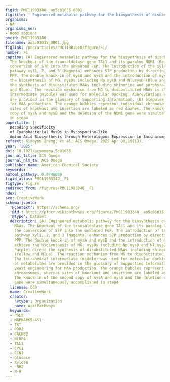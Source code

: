 ```yaml
---
figid: PMC11983340__ao5c01035_0001
figtitle: ' Engineered metabolic pathway for the biosynthesis of disubstituted MAAs'
organisms:
- NA
organisms_ner:
- Homo sapiens
pmcid: PMC11983340
filename: ao5c01035_0001.jpg
figlink: /pmc/articles/PMC11983340/figure/F1/
number: F1
caption: (A) Engineered metabolic pathway for the biosynthesis of disubstituted MAAs.
  The knockout of the transaldolase gene TAL1 and its paralog NQM1 (Red) limits the
  conversion of S7P into the unwanted F6P. The introduction of the xylose-utilizing
  pathway xyl1, 2, and 3 (Magenta) enhances S7P production by directing xylose into
  PPP. The double knock-in of mysA and mysB and the introduction of mysC (Green) achieve
  the biosynthesis of MG. mysDs including Np.mysD and Nl.mysD (Blue and Purple) direct
  the synthesis of disubstituted MAAs including shinorine and porphyra-334 (Yellow
  and Blue). The reaction mechanism from MG to disubstituted MAAs is shown. The tetrahedral
  intermediate (middle) was used for molecular docking. Abbreviations of metabolites
  are provided in the glossary of Supporting Information. (B) Stepwise yeast engineering
  for MAA production. The orange bubbles represent individual chromosomes, whereas
  sites of knockout and insertion are labeled as red dashes. The knock-in of the second
  copy of mysA and mysB and the deletion of the NQM1 gene were simultaneously accomplished
  in step4
papertitle: |-
  Decoding Specificity
  of Cyanobacterial MysDs in Mycosporine-like
  Amino Acid Biosynthesis through Heterologous Expression in Saccharomyces cerevisiae
reftext: Xiaoyou Zheng, et al. ACS Omega. 2025 Apr 08;10(13).
year: '2025'
doi: 10.1021/acsomega.5c01035
journal_title: ACS Omega
journal_nlm_ta: ACS Omega
publisher_name: American Chemical Society
keywords: ''
automl_pathway: 0.8748089
figid_alias: PMC11983340__F1
figtype: Figure
redirect_from: /figures/PMC11983340__F1
ndex: ''
seo: CreativeWork
schema-jsonld:
  '@context': https://schema.org/
  '@id': https://pfocr.wikipathways.org/figures/PMC11983340__ao5c01035_0001.html
  '@type': Dataset
  description: (A) Engineered metabolic pathway for the biosynthesis of disubstituted
    MAAs. The knockout of the transaldolase gene TAL1 and its paralog NQM1 (Red) limits
    the conversion of S7P into the unwanted F6P. The introduction of the xylose-utilizing
    pathway xyl1, 2, and 3 (Magenta) enhances S7P production by directing xylose into
    PPP. The double knock-in of mysA and mysB and the introduction of mysC (Green)
    achieve the biosynthesis of MG. mysDs including Np.mysD and Nl.mysD (Blue and
    Purple) direct the synthesis of disubstituted MAAs including shinorine and porphyra-334
    (Yellow and Blue). The reaction mechanism from MG to disubstituted MAAs is shown.
    The tetrahedral intermediate (middle) was used for molecular docking. Abbreviations
    of metabolites are provided in the glossary of Supporting Information. (B) Stepwise
    yeast engineering for MAA production. The orange bubbles represent individual
    chromosomes, whereas sites of knockout and insertion are labeled as red dashes.
    The knock-in of the second copy of mysA and mysB and the deletion of the NQM1
    gene were simultaneously accomplished in step4
  license: CC0
  name: CreativeWork
  creator:
    '@type': Organization
    name: WikiPathways
  keywords:
  - PGLS
  - MAPKAPK5-AS1
  - TKT
  - DDR2
  - CACNB2
  - NLRP4
  - TAL1
  - CYC1
  - CCNI
  - Glucose
  - Xylose
  - -NH2
  - N-H
---
```

